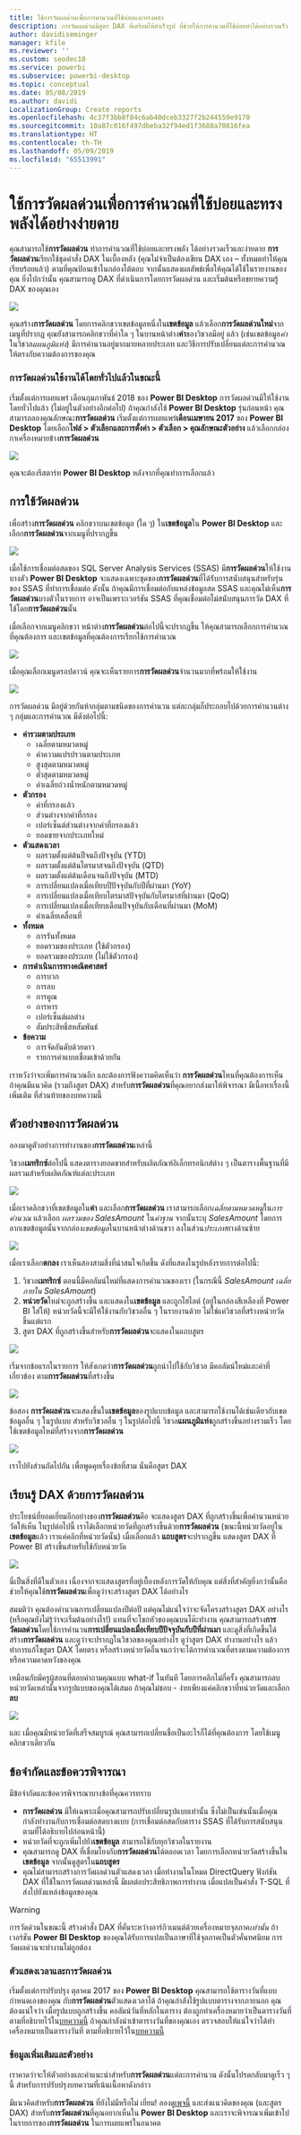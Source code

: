 ```yaml
---
title: ใช้การวัดผลด่วนเพื่อการคำนวณที่ใช้บ่อยและทรงพลัง
description: การวัดผลด่วนมีสูตร DAX ที่เตรียมให้สำเร็จรูป ที่ช่วยให้การคำนวนที่ใช้บ่อยทำได้อย่างรวดเร็ว
author: davidiseminger
manager: kfile
ms.reviewer: ''
ms.custom: seodec18
ms.service: powerbi
ms.subservice: powerbi-desktop
ms.topic: conceptual
ms.date: 05/08/2019
ms.author: davidi
LocalizationGroup: Create reports
ms.openlocfilehash: 4c37f3bb8f84c6ab40dceb3327f2b244559e9170
ms.sourcegitcommit: 10a87c016f497dbeba32f94ed1f3688a70816fea
ms.translationtype: HT
ms.contentlocale: th-TH
ms.lasthandoff: 05/09/2019
ms.locfileid: "65513991"
---
```

# <a name="use-quick-measures-to-easily-perform-common-and-powerful-calculations"></a>ใช้การวัดผลด่วนเพื่อการคำนวณที่ใช้บ่อยและทรงพลังได้อย่างง่ายดาย
คุณสามารถใช้**การวัดผลด่วน** ทำการคำนวณที่ใช้บ่อยและทรงพลัง ได้อย่างรวดเร็วและง่ายดาย **การวัดผลด่วน**เรียกใช้ชุดคำสั่ง DAX ในเบื้องหลัง (คุณไม่จำเป็นต้องเขียน DAX เอง – ทั้งหมดทำให้คุณเรียบร้อยแล้ว) ตามที่คุณป้อนเข้าในกล่องโต้ตอบ จากนั้นแสดงผลลัพธ์เพื่อให้คุณได้ใช้ในรายงานของคุณ ยิ่งไปกว่านั้น คุณสามารถดู DAX ที่ดำเนินการโดยการวัดผลด่วน และเริ่มต้นหรือขยายความรู้ DAX ของคุณเอง

![](media/desktop-quick-measures/quick-measures_01.png)

คุณสร้าง**การวัดผลด่วน** โดยการคลิกขวาเขตข้อมูลหนึ่งใน**เขตข้อมูล** แล้วเลือก**การวัดผลด่วนใหม่**จากเมนูที่ปรากฏ คุณยังสามารถคลิกขวาที่ค่าใด ๆ ในบานหน้าต่าง**ค่า**ของวิชวลมีอยู่ แล้ว (เช่นเขตข้อมูล*ค่า*ในวิชวล*แผนภูมิแท่ง*) มีการคำนวนอยู่มากมายหลายประเภท และวิธีการปรับเปลี่ยนแต่ละการคำนวณให้ตรงกับความต้องการของคุณ

### <a name="quick-measures-now-generally-available"></a>การวัดผลด่วนใช้งานได้โดยทั่วไปแล้วในขณะนี้

เริ่มตั้งแต่การเผยแพร่ เดือนกุมภาพันธ์ 2018 ของ **Power BI Desktop** การวัดผลด่วนมีให้ใช้งานโดยทั่วไปแล้ว (ไม่อยู่ในตัวอย่างอีกต่อไป) ถ้าคุณกำลังใช้ **Power BI Desktop** รุ่นก่อนหน้า คุณสามารถลองคุณลักษณะ**การวัดผลด่วน** เริ่มตั้งแต่การเผยแพร่**เดือนเมษายน 2017** ของ **Power BI Desktop** โดยเลือก**ไฟล์ > ตัวเลือกและการตั้งค่า > ตัวเลือก > คุณลักษณะตัวอย่าง** แล้วเลือกกล่องกาเครื่องหมายข้าง**การวัดผลด่วน**

![](media/desktop-quick-measures/quick-measures_02b.png)

คุณจะต้องรีสตาร์ท **Power BI Desktop** หลังจากที่คุณทำการเลือกแล้ว

## <a name="using-quick-measures"></a>การใช้วัดผลด่วน
เพื่อสร้าง**การวัดผลด่วน** คลิกขวาบนเขตข้อมูล (ใด ๆ) ใน**เขตข้อมูล**ใน **Power BI Desktop** และเลือก**การวัดผลด่วน**จากเมนูที่ปรากฏขึ้น

![](media/desktop-quick-measures/quick-measures_01.png)

เมื่อใช้การเชื่อมต่อสดของ SQL Server Analysis Services (SSAS) มี**การวัดผลด่วน**ให้ใช้งานบางตัว **Power BI Desktop** จะแสดงเฉพาะชุดของ**การวัดผลด่วน**ที่ได้รับการสนับสนุนสำหรับรุ่นของ SSAS ที่ทำการเชื่อมต่อ ดังนั้น ถ้าคุณมีการเชื่อมต่อกับแหล่งข้อมูลสด SSAS และคุณไม่เห็น**การวัดผลด่วน**บางตัวในรายการ อาจเป็นเพราะเวอร์ชัน SSAS ที่คุณเชื่อมต่อไม่สนับสนุนการวัด DAX ที่ใช้โดย**การวัดผลด่วน**นั้น

เมื่อเลือกจากเมนูคลิกขวา หน้าต่าง**การวัดผลด่วน**ต่อไปนี้จะปรากฏขึ้น ให้คุณสามารถเลือกการคำนวณที่คุณต้องการ และเขตข้อมูลที่คุณต้องการเรียกใช้การคำนวณ

![](media/desktop-quick-measures/quick-measures_03.png)

เมื่อคุณเลือกเมนูดรอปดาวน์ คุณจะเห็นรายการ**การวัดผลด่วน**จำนวนมากที่พร้อมให้ใช้งาน

![](media/desktop-quick-measures/quick-measures_04.png)

การวัดผลด่วน มีอยู่ด้วยกันห้ากลุ่มตามชนิดของการคำนวน แต่ละกลุ่มก็ประกอบไปด้วยการคำนวนต่าง ๆ กลุ่มและการคำนวณ มีดังต่อไปนี้:

* **ค่ารวมตามประเภท**
  * เฉลี่ยตามหมวดหมู่
  * ค่าความแปรปรวนตามประเภท
  * สูงสุดตามหมวดหมู่
  * ต่ำสุดตามหมวดหมู่
  * ค่าเฉลี่ยถ่วงน้ำหนักตามหมวดหมู่
* **ตัวกรอง**
  * ค่าที่กรองแล้ว
  * ส่วนต่างจากค่าที่กรอง
  * เปอร์เซ็นต์ส่วนต่างจากค่าที่กรองแล้ว
  * ยอดขายจากประเภทใหม่
* **ตัวแสดงเวลา**
  * ผลรวมตั้งแต่ต้นปีจนถึงปัจจุบัน (YTD)
  * ผลรวมตั้งแต่ต้นไตรมาสจนถึงปัจจุบัน (QTD)
  * ผลรวมตั้งแต่ต้นเดือนจนถึงปัจจุบัน (MTD)
  * การเปลี่ยนแปลงเมื่อเทียบปีปัจจุบันกับปีที่ผ่านมา (YoY)
  * การเปลี่ยนแปลงเมื่อเทียบไตรมาสปัจจุบันกับไตรมาสที่ผ่านมา (QoQ)
  * การเปลี่ยนแปลงเมื่อเทียบเดือนปัจจุบันกับเดือนที่ผ่านมา (MoM)
  * ค่าเฉลี่ยเคลื่อนที่
* **ทั้งหมด**
  * การรันทั้งหมด
  * ยอดรวมของประเภท (ใช้ตัวกรอง)
  * ยอดรวมของประเภท (ไม่ใช้ตัวกรอง)
* **การดำเนินการทางคณิตศาสตร์**
  * การบวก
  * การลบ
  * การคูณ
  * การหาร
  * เปอร์เซ็นต์ผลต่าง
  * สัมประสิทธิ์สหสัมพันธ์
* **ข้อความ**
  * การจัดอันดับด้วยดาว
  * รายการค่าแบบเชื่อมเข้าด้วยกัน

เราหวังว่าจะเพิ่มการคำนวณอีก และต้องการฟังความคิดเห็นว่า **การวัดผลด่วน**ไหนที่คุณต้องการเห็น ถ้าคุณมีแนวคิด (รวมถึงสูตร DAX) สำหรับ**การวัดผลด่วน**ที่คุณอยากส่งมาให้พิจารณา มีเนื้อหาเรื่องนี้เพิ่มเติม ที่ส่วนท้ายของบทความนี้

## <a name="example-of-quick-measures"></a>ตัวอย่างของการวัดผลด่วน
ลองมาดูตัวอย่างการทำงานของ**การวัดผลด่วน**เหล่านี้

วิชวล**เมทริกซ์**ต่อไปนี้ แสดงตารางยอดขายสำหรับผลิตภัณฑ์อิเล็กทรอนิกส์ต่าง ๆ เป็นตารางพื้นฐานที่มีผลรวมสำหรับผลิตภัณฑ์แต่ละประเภท

![](media/desktop-quick-measures/quick-measures_05.png)

เมื่อเราคลิกขวาที่เขตข้อมูลใน**ค่า** และเลือก**การวัดผลด่วน** เราสามารถเลือก*เฉลี่ยตามหมวดหมู่*ใน*การคำนวณ* แล้วเลือก *ผลรวมของ SalesAmount* ใน*ค่าฐาน* จากนั้นระบุ *SalesAmount* โดยการลากเขตข้อมูลนั้นจากกล่อง*เขตข้อมูล*ในบานหน้าต่างด้านขวา ลงในส่วน*ประเภท*ทางด้านซ้าย

![](media/desktop-quick-measures/quick-measures_06.png)

เมื่อเราเลือก**ตกลง** เราเห็นสองสามสิ่งที่น่าสนใจเกิดขึ้น ดังที่แสดงในรูปหลังรายการต่อไปนี้:

1. วิชวล**เมทริกซ์** ตอนนี้มีคอลัมน์ใหม่ที่แสดงการคำนวณของเรา (ในกรณีนี้ *SalesAmount เฉลี่ยภายใน SalesAmount*)
2. **หน่วยวัด**ใหม่จะถูกสร้างขึ้น และแสดงใน**เขตข้อมูล** และถูกไฮไลต์ (อยู่ในกล่องสีเหลืองที่ Power BI ใส่ให้) หน่วยวัดนี้จะมีให้ใช้งานกับวิชวลอื่น ๆ ในรายงานด้วย ไม่ใช่แค่วิชวลที่สร้างหน่วยวัดขึ้นแต่แรก
3. สูตร DAX ที่ถูกสร้างขึ้นสำหรับ**การวัดผลด่วน**จะแสดงในแถบสูตร

![](media/desktop-quick-measures/quick-measures_07.png)

เริ่มจากข้อแรกในรายการ ให้สังเกตว่า**การวัดผลด่วน**ถูกนำไปใช้กับวิชวล มีคอลัมน์ใหม่และค่าที่เกี่ยวข้อง ตาม**การวัดผลด่วน**ที่สร้างขึ้น

![](media/desktop-quick-measures/quick-measures_08.png)

ข้อสอง **การวัดผลด่วน**จะแสดงขึ้นใน**เขตข้อมูล**ของรูปแบบข้อมูล และสามารถใช้งานได้เช่นเดียวกับเขตข้อมูลอื่น ๆ ในรูปแบบ สำหรับวิชวลอื่น ๆ ในรูปต่อไปนี้ วิชวล**แผนภูมิแท่ง**ถูกสร้างขึ้นอย่างรวมเร็ว โดยใช้เขตข้อมูลใหม่ที่สร้างจาก**การวัดผลด่วน**

![](media/desktop-quick-measures/quick-measures_09.png)

เราไปยังส่วนถัดไปกัน เพื่อพูดคุยเรื่องข้อที่สาม นั่นคือสูตร DAX

## <a name="learn-dax-using-quick-measures"></a>เรียนรู้ DAX ด้วยการวัดผลด่วน
ประโยชน์ที่ยอดเยี่ยมอีกอย่างของ**การวัดผลด่วน**คือ จะแสดงสูตร DAX ที่ถูกสร้างขึ้นเพื่อคำนวนหน่วยวัดให้เห็น ในรูปต่อไปนี้ เราได้เลือกหน่วยวัดที่ถูกสร้างขึ้นด้วย**การวัดผลด่วน** (ขณะนี้หน่วยวัดอยู่ใน**เขตข้อมูล**แล้ว เราแค่คลิกที่หน่วยวัดนั้น) เมื่อเลือกแล้ว **แถบสูตร**จะปรากฏขึ้น แสดงสูตร DAX ที่ Power BI สร้างขึ้นสำหรับใช้กับหน่วยวัด

![](media/desktop-quick-measures/quick-measures_10.png)

นี่เป็นสิ่งที่ดีในตัวเอง เนื่องจากจะแสดงสูตรที่อยู่เบื้องหลังการวัดให้กับคุณ แต่สิ่งที่สำคัญยิ่งกว่านั้นคือ ช่วยให้คุณใช้**การวัดผลด่วน**เพื่อดูว่าจะสร้างสูตร DAX ได้อย่างไร

สมมติว่า คุณต้องคำนวณการเปลี่ยนแปลงปีต่อปี แต่คุณไม่แน่ใจว่าจะจัดโครงสร้างสูตร DAX อย่างไร (หรือคุณยังไม่รู้ว่าจะเริ่มต้นอย่างไร!) แทนที่จะโขกหัวของคุณบนโต๊ะทำงาน คุณสามารถสร้าง**การวัดผลด่วน**โดยใช้การคำนวน**การเปลี่ยนแปลงเมื่อเทียบปีปัจจุบันกับปีที่ผ่านมา** และดูสิ่งที่เกิดขึ้นได้ สร้าง**การวัดผลด่วน** และดูว่าจะปรากฏในวิชวลของคุณอย่างไร ดูว่าสูตร DAX ทำงานอย่างไร แล้วทำการแก้ไขสูตร DAX โดยตรง หรือสร้างหน่วยวัดอื่นจนกว่าจะได้การคำนวณที่ตรงตามความต้องการ หรือความคาดหวังของคุณ

เหมือนกับมีครูผู้สอนที่ตอบคำถามคุณแบบ what-if ในทันที โดยการคลิกไม่กี่ครั้ง คุณสามารถลบหน่วยวัดเหล่านั้นจากรูปแบบของคุณได้เสมอ ถ้าคุณไม่ชอบ - ง่ายเพียงแค่คลิกขวาที่หน่วยวัดและเลือก**ลบ**

![](media/desktop-quick-measures/quick-measures_11.png)

และ เมื่อคุณมีหน่วยวัดที่เสร็จสมบูรณ์ คุณสามารถเปลี่ยนชื่อเป็นอะไรก็ได้ที่คุณต้องการ โดยใช้เมนูคลิกขวาเดียวกัน

## <a name="limitations-and-considerations"></a>ข้อจำกัดและข้อควรพิจารณา
มีข้อจำกัดและข้อควรพิจารณาบางข้อที่คุณควรทราบ

* **การวัดผลด่วน** มีให้เฉพาะเมื่อคุณสามารถปรับเปลี่ยนรูปแบบเท่านั้น ซึ่งไม่เป็นเช่นนั้นเมื่อคุณกำลังทำงานกับการเชื่อมต่อสดบางแบบ (การเชื่อมต่อสดกับตาราง SSAS ที่ได้รับการสนับสนุน ตามที่ได้อธิบายไปก่อนหน้านี้)
* หน่วยวัดที่จะถูกเพิ่มไปยัง**เขตข้อมูล** สามารถใช้กับทุกวิชวลในรายงาน
* คุณสามารถดู DAX ที่เชื่อมโยงกับ**การวัดผลด่วน**ได้ตลอดเวลา โดยการเลือกหน่วยวัดสร้างขึ้นใน**เขตข้อมูล** จากนั้นดูสูตรใน**แถบสูตร**
* คุณไม่สามารถสร้างการวัดผลด่วนตัวแสดงเวลา เมื่อทำงานในโหมด DirectQuery ฟังก์ชัน DAX ที่ใช้ในการวัดผลด่วนเหล่านี้ มีผลต่อประสิทธิภาพการทำงาน เมื่อแปลเป็นคำสั่ง T-SQL ที่ส่งไปยังแหล่งข้อมูลของคุณ

> [!WARNING]
> การวัดด่วนในขณะนี้ สร้างคำสั่ง DAX ที่คั่นระหว่างอาร์กิวเมนต์ด้วยเครื่องหมายจุลภาค*เท่านั้น* ถ้าเวอร์ชัน **Power BI Desktop** ของคุณได้รับการแปลเป็นภาษาที่ใช้จุลภาคเป็นตัวคั่นทศนิยม การวัดผลด่วนจะทำงานไม่ถูกต้อง
> 
> 

### <a name="time-intelligence-and-quick-measures"></a>ตัวแสดงเวลาและการวัดผลด่วน
เริ่มตั้งแต่การปรับปรุง ตุลาคม 2017 ของ **Power BI Desktop** คุณสามารถใช้ตารางวันที่แบบกำหนดเองของคุณ กับ**การวัดผลด่วน**ตัวแสดงเวลาได้ ถ้าคุณกำลังใช้รูปแบบตารางจากภายนอก คุณต้องแน่ใจว่า เมื่อรูปแบบถูกสร้างขึ้น คอลัมน์วันที่หลักในตาราง ต้องถูกทำเครื่องหมายว่าเป็นตารางวันที่ ตามที่อธิบายไว้ใน[บทความนี้](https://docs.microsoft.com/sql/analysis-services/tabular-models/specify-mark-as-date-table-for-use-with-time-intelligence-ssas-tabular) ถ้าคุณกำลังนำเข้าตารางวันที่ของคุณเอง ตรวจสอบให้แน่ใจว่าได้ทำเครื่องหมายเป็นตารางวันที่ ตามที่อธิบายไว้ใน[บทความนี้](https://docs.microsoft.com/power-bi/desktop-date-tables)

### <a name="additional-information-and-examples"></a>ข้อมูลเพิ่มเติมและตัวอย่าง
เราคาดว่าจะให้ตัวอย่างและคำแนะนำสำหรับ**การวัดผลด่วน**แต่ละการคำนวน ดังนั้นโปรดกลับมาดูเร็ว ๆ นี้ สำหรับการปรับปรุงบทความที่เน้นเนื้อหาดังกล่าว

มีแนวคิดสำหรับ**การวัดผลด่วน** ที่ยังไม่มีหรือไม่ เยี่ยม! ลองดู[เพจนี้](https://go.microsoft.com/fwlink/?linkid=842906) และส่งแนวคิดของคุณ (และสูตร DAX) สำหรับ**การวัดผลด่วน**ที่คุณอยากเห็นใน **Power BI Desktop** และเราจะพิจารณาเพิ่มเข้าไปในรายการของ**การวัดผลด่วน** ในการเผยแพร่ในอนาคต

